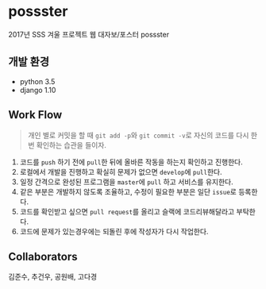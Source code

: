# possster
2017년 SSS 겨울 프로젝트 웹 대자보/포스터 possster

## 개발 환경

- python 3.5
- django 1.10

## Work Flow

> 개인 별로 커밋을 할 때 `git add -p`와 `git commit -v`로 자신의 코드를 다시 한 번 확인하는 습관을 들이자.

1. 코드를 `push` 하기 전에 `pull`한 뒤에 올바른 작동을 하는지 확인하고 진행한다.
2. 로컬에서 개발을 진행하고 확실히 문제가 없으면 `develop`에 `pull`한다.
3. 일정 간격으로 완성된 프로그램을 `master`에 `pull` 하고 서비스를 유지한다.
4. 같은 부분은 개발하지 않도록 조율하고, 수정이 필요한 부분은 일단 `issue`로 등록한다.
5. 코드를 확인받고 싶으면 `pull request`를 올리고 슬랙에 코드리뷰해달라고 부탁한다.
6. 코드에 문제가 있는경우에는 되돌린 후에 작성자가 다시 작업한다.

## Collaborators

김준수, 추건우, 공원배, 고다경